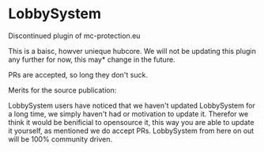 # LobbySystem
Discontinued plugin of mc-protection.eu

This is a baisc, howver unieque hubcore. 
We will not be updating this plugin any further for now, this may* change in the future. 

PRs are accepted, so long they don't suck. 



Merits for the source publication:

LobbySystem users have noticed that we haven't updated LobbySystem for a long time, we simply haven't had or motivation to update it.
Therefor we think it would be benificial to opensource it, this way you are able to update it yourself, as mentioned we do accept PRs. LobbySystem from here on out will be 100% community driven. 
